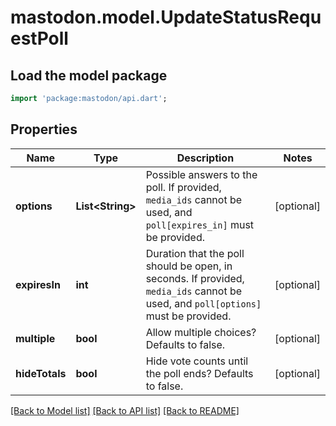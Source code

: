 # mastodon.model.UpdateStatusRequestPoll

## Load the model package
```dart
import 'package:mastodon/api.dart';
```

## Properties
Name | Type | Description | Notes
------------ | ------------- | ------------- | -------------
**options** | **List&lt;String&gt;** | Possible answers to the poll. If provided, `media_ids` cannot be used, and `poll[expires_in]` must be provided. | [optional] 
**expiresIn** | **int** | Duration that the poll should be open, in seconds. If provided, `media_ids` cannot be used, and `poll[options]` must be provided. | [optional] 
**multiple** | **bool** | Allow multiple choices? Defaults to false. | [optional] 
**hideTotals** | **bool** | Hide vote counts until the poll ends? Defaults to false. | [optional] 

[[Back to Model list]](../README.md#documentation-for-models) [[Back to API list]](../README.md#documentation-for-api-endpoints) [[Back to README]](../README.md)


